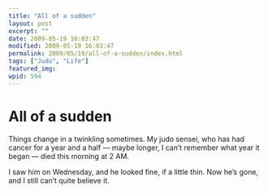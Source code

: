 ```yaml
---
title: "All of a sudden"
layout: post
excerpt: ""
date: 2009-05-19 16:03:47
modified: 2009-05-19 16:03:47
permalink: 2009/05/19/all-of-a-sudden/index.html
tags: ["Judo", "Life"]
featured_img: 
wpid: 594
---
```


# All of a sudden

Things change in a twinkling sometimes. My judo sensei, who has had cancer for a year and a half — maybe longer, I can’t remember what year it began — died this morning at 2 AM.

I saw him on Wednesday, and he looked fine, if a little thin. Now he’s gone, and I still can’t quite believe it.